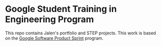 # Google Student Training in Engineering Program

This repo contains Jalen's portfolio and STEP projects.
This work is based on the [Google Software Product Sprint](https://g.co/softwareproductsprint) program.

